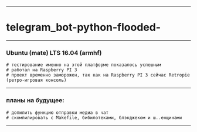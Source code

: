 ________________________________
# telegram_bot-python-flooded-
________________________________

### Ubuntu (mate) LTS 16.04 (armhf)
    # тестирование именно на этой платформе показалось успешным
    # работал на Raspberry PI 3
    # проект временно заморожен, так как на Raspberry PI 3 сейчас Retropie (ретро-игровая консоль)
________________________________

### планы на будущее:
    # допилить функцию отправки медиа в чат 
    # скомпилировать с Makefile, бибилотеками, блэкджеком и ш..енщинами
________________________________

